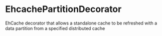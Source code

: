 EhcachePartitionDecorator
=========================

EhCache decorator that allows a standalone cache to be refreshed with a data partition from a specified distributed cache
